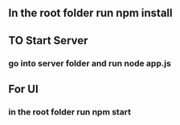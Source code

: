 ## In the root folder run npm install

## TO Start Server
### go into server folder and run node app.js

## For UI
### in the root folder run npm start